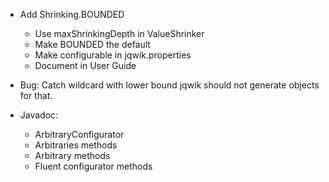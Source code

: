 - Add Shrinking.BOUNDED
  - Use maxShrinkingDepth in ValueShrinker
  - Make BOUNDED the default
  - Make configurable in jqwik.properties
  - Document in User Guide

- Bug: Catch wildcard with lower bound
  jqwik should not generate objects for that.

- Javadoc:
  - ArbitraryConfigurator
  - Arbitraries methods
  - Arbitrary methods
  - Fluent configurator methods
